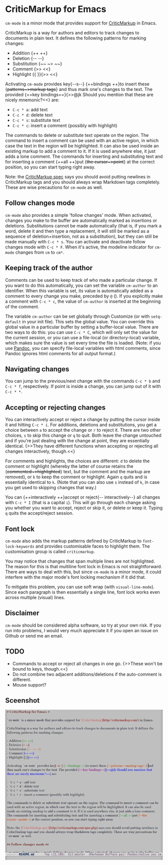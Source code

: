# CriticMarkup for Emacs #

`cm-mode` is a minor mode that provides support for [CriticMarkup](http://criticmarkup.com/) in Emacs.

CriticMarkup is a way for authors and editors to track changes to documents in plain text. It defines the following patterns for marking changes:

- Addition {++ ++}
- Deletion {-- --}
- Substitution {~~ ~> ~~}
- Comment {>> <<}
- Highlight {{ }}{>> <<}

Activating `cm-mode` provides key{--s--} {++bindings ++}to insert these {~~patterns~>markup tags~~} and thus mark one's changes to the text. The provided {==key bindings==}{>>@jk Should you mention that these are nicely mnemonic?<<} are:

- `C-c * a`: add text
- `C-c * d`: delete text
- `C-c * s`: substitute text
- `C-c * c`: insert a comment (possibly with highlight)

The commands to delete or substitute text operate on the region. The command to insert a comment can be used with an active region, in which case the text in the region will be highlighted. It can also be used inside an existing markup to add a comment to it. If it is used anywhere else, it just adds a lone comment. The commands for inserting and substituting text and for inserting a comment {++all ++}put {~~the cursor~>point~~} at the correct position, so you can start typing right away.

Note: the [CriticMarkup spec](http://criticmarkup.com/spec.php) says you should avoid putting newlines in CriticMarkup tags and you should always wrap Markdown tags completely. These are wise precautions for `cm-mode` as well.

## Follow changes mode ##

`cm-mode` also provides a simple 'follow changes' mode. When activated, changes you make to the buffer are automatically marked as insertions or deletions. Substitutions cannot be made automatically (that is, if you mark a word, delete it and then type a replacement, it will still be marked as a sequence of deletion+insertion, not as a substitution), but they can still be made manually with `C-c * s`. You can activate and deactivate follow changes mode with `C-c * F`. When it's active, the modeline indicator for `cm-mode` changes from `cm` to `cm*`. 


## Keeping track of the author ##

Comments can be used to keep track of who made a particular change. If you want to do this automatically, you can set the variable `cm-author` to an identifier. When this variable is set, its value is automatically added as a comment to every change you make, preceded by `@` (). If you explicitly make a comment with `C-c * c`, the value of `cm-author` is inserted at the beginning of the comment.

The variable `cm-author` can be set globally through Customize (or with `setq-default` in your init file). This sets the global value. You can override this global value in a particular buffer by setting a buffer-local value. There are two ways to do this: you can use `C-c * C`, which will only set the value for the current session, or you can use a file-local (or directory-local) variable, which makes sure the value is set every time the file is loaded. (Note: if you use [Pandoc](http://johnmacfarlane.net/pandoc/), you can specify file-local variables with html comments, since Pandoc ignores html comments for all output format.)


## Navigating changes ##

You can jump to the previous/next change with the commands `C-c * b` and `C-c * f`, respectively. If point is inside a change, you can jump out of it with `C-c * *`.


## Accepting or rejecting changes ##

You can interactively accept or reject a change by putting the cursor inside it and hitting `C-c * i`. For additions, deletions and substitutions, you get a choice between `a` to accept the change or `r` to reject it. There are two other choices, `s` to skip this change or `q` to quit. Both leave the change untouched and if you're just dealing with the change at point, they are essentially identical. {>>They have different functions when accepting or rejecting all changes interactively, though.<<}

For comments and highlights, the choices are different: `d` to delete the comment or highlight (whereby the latter of course retains the {~~commented~>highlighted~~} text, but the comment and the markup are removed), or `k` to keep the comment or highlight. Again `q` quits and is essentially identical to `k`. (Note that you can also use `s` instead of `k`, in case you get used to skipping changes that way.)

You can {++interactively ++}accept or reject{-- interactively--} all changes with `C-c * I` (that is a capital `i`). This will go through each change asking you whether you want to accept, reject or skip it, or delete or keep it. Typing `q` quits the accept/reject session.


## Font lock ##

`cm-mode` also adds the markup patterns defined by CriticMarkup to `font-lock-keywords` and provides customisable faces to highlight them. The customisation group is called `criticmarkup`.

You may notice that changes that span multiple lines are not highlighted. The reason for this is that multiline font lock in Emacs is not straightforward. There are ways to deal with this, but since `cm-mode` is a minor mode, it could interfere with the major mode's font locking mechanism if it did that.

To mitigate this problem, you can use soft wrap (with `visual-line-mode`). Since each paragraph is then essentially a single line, font lock works even across multiple (visual) lines.


## Disclaimer ##

`cm-mode` should be considered alpha software, so try at your own risk. If you run into problems, I would very much appreciate it if you open an issue on Github or send me an email.


## TODO ##

- Commands to accept or reject all changes in one go. {>>These won't be bound to keys, though.<<}
- Do not combine two adjacent additions/deletions if the auto-comment is different.
- Mouse support?


## Sceenshot ##

![Emacs CriticMarkup](Emacs_CriticMarkup.png)

